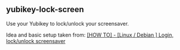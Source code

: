 yubikey-lock-screen
-------------------

Use your Yubikey to lock/unlock your screensaver.

Idea and basic setup taken from: 
[[HOW TO] - [Linux / Debian ] Login, lock/unlock screensaver](https://forum.yubico.com/viewtopic.php?f=23&t=1143)
